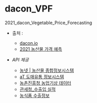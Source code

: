 # dacon_VPF
2021_dacon_Vegetable_Price_Forecasting


* 출처 :  
    * [dacon.io](https://dacon.io)  
    * [2021 농산물 가격 예측](https://dacon.io/competitions/official/235801/data)  

* _API 제공_  
    + [농넷 | 농산물 종합정보시스템](https://www.nongnet.or.kr/index.do)  
    + [aT 도매유통 정보시스템](https://at.agromarket.kr/openApi/apiInfoDtl.do?apiSeq=1)  
    + [농촌진흥청 농업기상 데이터](https://www.data.go.kr/data/15078057/openapi.do)  
    + [관세청_수출입 실적](https://www.data.go.kr/data/3046122/openapi.do)  
    + [농식품 수출정보](https://www.kati.net/statistics/monthlyPerformanceByProduct.do)  